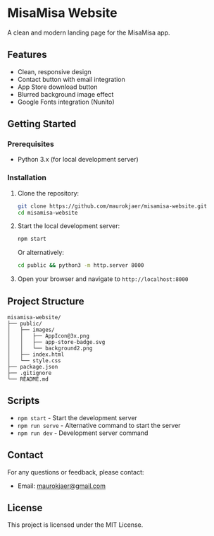 # MisaMisa Website

A clean and modern landing page for the MisaMisa app.

## Features

- Clean, responsive design
- Contact button with email integration
- App Store download button
- Blurred background image effect
- Google Fonts integration (Nunito)

## Getting Started

### Prerequisites

- Python 3.x (for local development server)

### Installation

1. Clone the repository:
   ```bash
   git clone https://github.com/maurokjaer/misamisa-website.git
   cd misamisa-website
   ```

2. Start the local development server:
   ```bash
   npm start
   ```
   
   Or alternatively:
   ```bash
   cd public && python3 -m http.server 8000
   ```

3. Open your browser and navigate to `http://localhost:8000`

## Project Structure

```
misamisa-website/
├── public/
│   ├── images/
│   │   ├── AppIcon@3x.png
│   │   ├── app-store-badge.svg
│   │   └── background2.png
│   ├── index.html
│   └── style.css
├── package.json
├── .gitignore
└── README.md
```

## Scripts

- `npm start` - Start the development server
- `npm run serve` - Alternative command to start the server
- `npm run dev` - Development server command

## Contact

For any questions or feedback, please contact:
- Email: maurokjaer@gmail.com

## License

This project is licensed under the MIT License. 